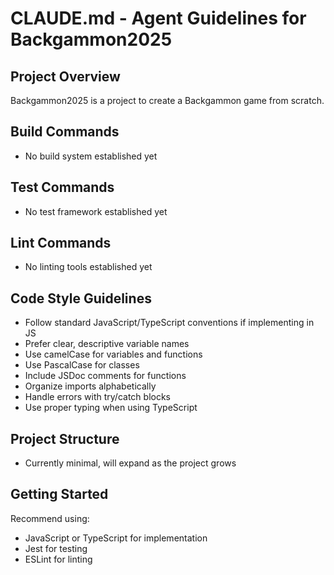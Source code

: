 # CLAUDE.md - Agent Guidelines for Backgammon2025

## Project Overview
Backgammon2025 is a project to create a Backgammon game from scratch.

## Build Commands
- No build system established yet

## Test Commands
- No test framework established yet

## Lint Commands
- No linting tools established yet

## Code Style Guidelines
- Follow standard JavaScript/TypeScript conventions if implementing in JS
- Prefer clear, descriptive variable names
- Use camelCase for variables and functions
- Use PascalCase for classes
- Include JSDoc comments for functions
- Organize imports alphabetically
- Handle errors with try/catch blocks
- Use proper typing when using TypeScript

## Project Structure
- Currently minimal, will expand as the project grows

## Getting Started
Recommend using:
- JavaScript or TypeScript for implementation
- Jest for testing
- ESLint for linting